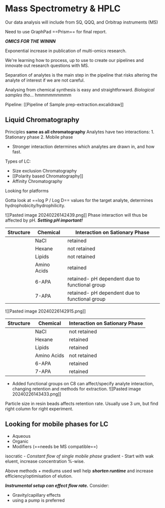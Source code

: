 # Mass Spectrometry & HPLC

Our data analysis will include from SQ, QQQ, and Orbitrap instruments (MS)

Need to use GraphPad ==Prism== for final report.

***OMICS FOR THE WINNN***

Exponential increase in publication of multi-omics research.

We're learning how to process, up to use to create our pipelines and innovate out research questions with MS.

Separation of analytes is the main step in the pipeline that risks altering the analyte of interest if we are not careful.

Analysing from chemical synthesis is easy and straightforward.
*Biological samples tho...* hmmmmmmmmm

Pipeline: [[Pipeline of Sample prep-extraction.excalidraw]]

## Liquid Chromatography

Principles **same as all chromatography**
Analytes have two interactions:
	1. Stationary phase
	2. Mobile phase

- Stronger interaction determines which analytes are drawn in, and how fast.

 Types of LC:
 - Size exclusion Chromatography
 - [[Polarity based Chromatography]]
 - Affinity Chromatography


Looking for platforms

Gotta look at ==log P / Log D== values for the target analyte, determines hydrophobicity/hydrophilicity.

![[Pasted image 20240226142439.png]]
Phase interaction will thus be affected by pH. ***Setting pH important!***

| Structure | Chemical    | Interaction on Sationary Phase |
| --------- | ----------- | ------------------------------ |
|           | NaCl        | retained                               |
|           | Hexane      | not retained                               |
|           | Lipids      | not retained                               |
|           | Amino Acids | retained                               |
|           | 6-APA       | retained- pH dependent due to functional group                               |
|           | 7-APA            | retained- pH dependent due to functional group                               |


![[Pasted image 20240226142915.png]]

| Structure | Chemical | Interaction on Sationary Phase |
| ---- | ---- | ---- |
|  | NaCl | not retained |
|   | Hexane | retained |
|  | Lipids | retained |
|  | Amino Acids | not retained |
|  | 6-APA | retained |
|  | 7-APA | retained |

- Added functional groups on C8 can affect/specify analyte interaction, changing retention and methods for extraction.
![[Pasted image 20240226143433.png]]

Particle size in resin beads affects retention rate. Usually use 3 um, but find right column for right experiment.


## Looking for mobile phases for LC
- Aqueous
- Organic
- Modifiers (==needs be MS compatible==)

isocratic -  *Constant flow of single mobile phase* 
gradient - Start with wak eluent, increase concentration %-wise.

Above methods + mediums used well help ***shorten runtime*** and increase efficiency/optimisation of elution.

***Instrumental setup can effect flow rate.***
Consider:
- Gravity/capillary effects
- using a pump is preferred


